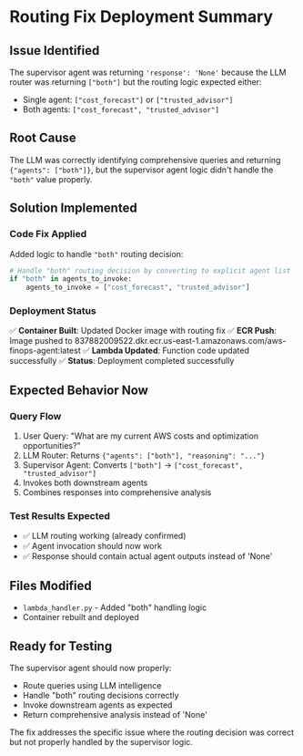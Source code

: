 # Routing Fix Deployment Summary

## Issue Identified
The supervisor agent was returning `'response': 'None'` because the LLM router was returning `["both"]` but the routing logic expected either:
- Single agent: `["cost_forecast"]` or `["trusted_advisor"]`  
- Both agents: `["cost_forecast", "trusted_advisor"]`

## Root Cause
The LLM was correctly identifying comprehensive queries and returning `{"agents": ["both"]}`, but the supervisor agent logic didn't handle the `"both"` value properly.

## Solution Implemented

### Code Fix Applied
Added logic to handle `"both"` routing decision:

```python
# Handle "both" routing decision by converting to explicit agent list
if "both" in agents_to_invoke:
    agents_to_invoke = ["cost_forecast", "trusted_advisor"]
```

### Deployment Status
✅ **Container Built**: Updated Docker image with routing fix
✅ **ECR Push**: Image pushed to 837882009522.dkr.ecr.us-east-1.amazonaws.com/aws-finops-agent:latest
✅ **Lambda Updated**: Function code updated successfully
✅ **Status**: Deployment completed successfully

## Expected Behavior Now

### Query Flow
1. User Query: "What are my current AWS costs and optimization opportunities?"
2. LLM Router: Returns `{"agents": ["both"], "reasoning": "..."}`
3. Supervisor Agent: Converts `["both"]` → `["cost_forecast", "trusted_advisor"]`
4. Invokes both downstream agents
5. Combines responses into comprehensive analysis

### Test Results Expected
- ✅ LLM routing working (already confirmed)
- ✅ Agent invocation should now work
- ✅ Response should contain actual agent outputs instead of 'None'

## Files Modified
- `lambda_handler.py` - Added "both" handling logic
- Container rebuilt and deployed

## Ready for Testing
The supervisor agent should now properly:
- Route queries using LLM intelligence
- Handle "both" routing decisions correctly
- Invoke downstream agents as expected
- Return comprehensive analysis instead of 'None'

The fix addresses the specific issue where the routing decision was correct but not properly handled by the supervisor logic.

